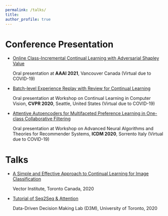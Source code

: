 ```yaml
---
permalink: /talks/
title:
author_profile: true
---
```

#  Conference Presentation

* [Online Class-Incremental Continual Learning with Adversarial Shapley Value](https://studio.slideslive.com/web_recorder/share/20210109T023929Z__AAAI__9988__online-class-incremental-conti?s=91a296f8-bf46-4355-b46e-d09f907637dd)

  Oral presentation at **AAAI 2021**, Vancouver Canada (Virtual due to COVID-19)

* [Batch-level Experience Replay with Review for Continual Learning](https://youtu.be/AbgbzTDZRq8?t=1283)

  Oral presentation at Workshop on Continual Learning in Computer Vision, **CVPR 2020**, Seattle, United States (Virtual due to COVID-19)

* [Attentive Autoencoders for Multifaceted Preference Learning in One-class Collaborative Filtering](https://screencast-o-matic.com/watch/cY6ZhCs1aZ)

  Oral presentation at Workshop on Advanced Neural Algorithms and Theories for Recommender Systems, **ICDM 2020**, Sorrento Italy (Virtual due to COVID-19)



# Talks
* [A Simple and Effective Approach to Continual Learning for Image Classification](https://github.com/zheda-mai/zheda-mai.github.io/blob/master/files/vector.pdf) 

  Vector Institute, Toronto Canada, 2020

* [Tutorial of Seq2Seq & Attention](https://github.com/zheda-mai/zheda-mai.github.io/blob/master/files/attention.pptx)

  Data-Driven Decision Making Lab (D3M), University of Toronto, 2020


